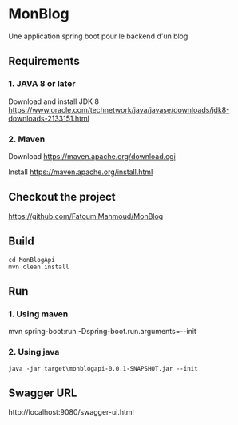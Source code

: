 # MonBlog
Une application spring boot pour le backend d'un blog

## Requirements
### 1. JAVA 8 or later
Download and install JDK 8 https://www.oracle.com/technetwork/java/javase/downloads/jdk8-downloads-2133151.html
### 2. Maven
Download https://maven.apache.org/download.cgi

Install https://maven.apache.org/install.html

## Checkout the project 

https://github.com/FatoumiMahmoud/MonBlog

## Build 

```
cd MonBlogApi
mvn clean install
```

## Run
### 1. Using maven
mvn spring-boot:run -Dspring-boot.run.arguments=--init
### 2. Using java
```
java -jar target\monblogapi-0.0.1-SNAPSHOT.jar --init
```

## Swagger URL
http://localhost:9080/swagger-ui.html
 